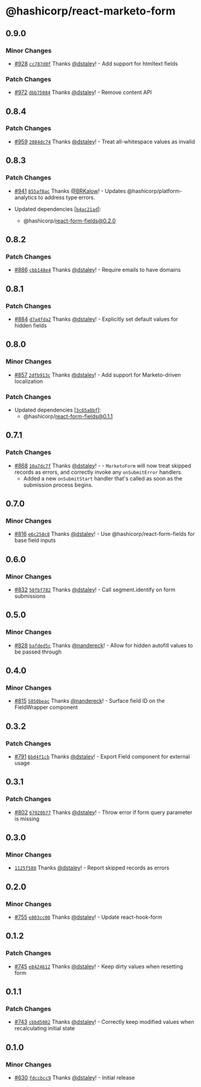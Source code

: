 # @hashicorp/react-marketo-form

## 0.9.0

### Minor Changes

- [#928](https://github.com/hashicorp/react-components/pull/928) [`cc787d0f`](https://github.com/hashicorp/react-components/commit/cc787d0f5c880fe5d569b68ea54d56e5bc1642b6) Thanks [@dstaley](https://github.com/dstaley)! - Add support for htmltext fields

### Patch Changes

- [#972](https://github.com/hashicorp/react-components/pull/972) [`dbb75084`](https://github.com/hashicorp/react-components/commit/dbb75084839ef20949c37114ea3e58ebd955b33d) Thanks [@dstaley](https://github.com/dstaley)! - Remove content API

## 0.8.4

### Patch Changes

- [#959](https://github.com/hashicorp/react-components/pull/959) [`2084dc74`](https://github.com/hashicorp/react-components/commit/2084dc74bb3390227011c9b2052b4ac393554b6e) Thanks [@dstaley](https://github.com/dstaley)! - Treat all-whitespace values as invalid

## 0.8.3

### Patch Changes

- [#941](https://github.com/hashicorp/react-components/pull/941) [`855af8ac`](https://github.com/hashicorp/react-components/commit/855af8ac0cad8a89920b733c1f914d2dff91c391) Thanks [@BRKalow](https://github.com/BRKalow)! - Updates @hashicorp/platform-analytics to address type errors.

- Updated dependencies [[`b4ac21ad`](https://github.com/hashicorp/react-components/commit/b4ac21adec2d76163e1f6a9c3ca5173440d4a934)]:
  - @hashicorp/react-form-fields@0.2.0

## 0.8.2

### Patch Changes

- [#886](https://github.com/hashicorp/react-components/pull/886) [`cbb148e4`](https://github.com/hashicorp/react-components/commit/cbb148e409f362333e6e898b529cd5c92462b79c) Thanks [@dstaley](https://github.com/dstaley)! - Require emails to have domains

## 0.8.1

### Patch Changes

- [#884](https://github.com/hashicorp/react-components/pull/884) [`d7a4fda2`](https://github.com/hashicorp/react-components/commit/d7a4fda22665ab92ad075c66ca11811b13d819ce) Thanks [@dstaley](https://github.com/dstaley)! - Explicitly set default values for hidden fields

## 0.8.0

### Minor Changes

- [#857](https://github.com/hashicorp/react-components/pull/857) [`2dfb913c`](https://github.com/hashicorp/react-components/commit/2dfb913cde43b4354183bbd04e65975aadd995e5) Thanks [@dstaley](https://github.com/dstaley)! - Add support for Marketo-driven localization

### Patch Changes

- Updated dependencies [[`3c65a8bf`](https://github.com/hashicorp/react-components/commit/3c65a8bf3a6699fe9fca4422f6ff04a26ffeefd4)]:
  - @hashicorp/react-form-fields@0.1.1

## 0.7.1

### Patch Changes

- [#868](https://github.com/hashicorp/react-components/pull/868) [`10a7dc7f`](https://github.com/hashicorp/react-components/commit/10a7dc7f92b55533a8a0c0c0216999695b165913) Thanks [@dstaley](https://github.com/dstaley)! - - `MarketoForm` will now treat skipped records as errors, and correctly invoke any `onSubmitError` handlers.
  - Added a new `onSubmitStart` handler that's called as soon as the submission process begins.

## 0.7.0

### Minor Changes

- [#816](https://github.com/hashicorp/react-components/pull/816) [`e6c258c8`](https://github.com/hashicorp/react-components/commit/e6c258c860adb36363827995cb89e54ea2b5f21e) Thanks [@dstaley](https://github.com/dstaley)! - Use @hashicorp/react-form-fields for base field inputs

## 0.6.0

### Minor Changes

- [#832](https://github.com/hashicorp/react-components/pull/832) [`50fbf782`](https://github.com/hashicorp/react-components/commit/50fbf782f2e0c7640f2d26e4f07f0fe477bad245) Thanks [@dstaley](https://github.com/dstaley)! - Call segment.identify on form submissions

## 0.5.0

### Minor Changes

- [#828](https://github.com/hashicorp/react-components/pull/828) [`bafded5c`](https://github.com/hashicorp/react-components/commit/bafded5c510546f1ea236e3455d7af8fb5060115) Thanks [@nandereck](https://github.com/nandereck)! - Allow for hidden autofill values to be passed through

## 0.4.0

### Minor Changes

- [#815](https://github.com/hashicorp/react-components/pull/815) [`5850beac`](https://github.com/hashicorp/react-components/commit/5850beac3128d64d2b9853f023640d33461672e2) Thanks [@nandereck](https://github.com/nandereck)! - Surface field ID on the FieldWrapper component

## 0.3.2

### Patch Changes

- [#791](https://github.com/hashicorp/react-components/pull/791) [`6bd4f1cb`](https://github.com/hashicorp/react-components/commit/6bd4f1cbf150b2f6238500004e00bd116c25a40a) Thanks [@dstaley](https://github.com/dstaley)! - Export Field component for external usage

## 0.3.1

### Patch Changes

- [#802](https://github.com/hashicorp/react-components/pull/802) [`67020b77`](https://github.com/hashicorp/react-components/commit/67020b77bccd38298078d3b5e1fa8757a81e09d8) Thanks [@dstaley](https://github.com/dstaley)! - Throw error if form query parameter is missing

## 0.3.0

### Minor Changes

- [`1125f588`](https://github.com/hashicorp/react-components/commit/1125f588137049b7c91b018342cc199da88d1e23) Thanks [@dstaley](https://github.com/dstaley)! - Report skipped records as errors

## 0.2.0

### Minor Changes

- [#755](https://github.com/hashicorp/react-components/pull/755) [`e803cc00`](https://github.com/hashicorp/react-components/commit/e803cc00d473a6570328473dfb760c5b52a8b3b2) Thanks [@dstaley](https://github.com/dstaley)! - Update react-hook-form

## 0.1.2

### Patch Changes

- [#745](https://github.com/hashicorp/react-components/pull/745) [`e8424612`](https://github.com/hashicorp/react-components/commit/e842461209fcebc5a940128dad1f0acaf8183780) Thanks [@dstaley](https://github.com/dstaley)! - Keep dirty values when resetting form

## 0.1.1

### Patch Changes

- [#743](https://github.com/hashicorp/react-components/pull/743) [`cbbd5082`](https://github.com/hashicorp/react-components/commit/cbbd508249da7b7bf737ccafc9cfe679686b9c18) Thanks [@dstaley](https://github.com/dstaley)! - Correctly keep modified values when recalculating initial state

## 0.1.0

### Minor Changes

- [#630](https://github.com/hashicorp/react-components/pull/630) [`fdccbcc9`](https://github.com/hashicorp/react-components/commit/fdccbcc99ed85aafbdc6af4442f482d6ce5820af) Thanks [@dstaley](https://github.com/dstaley)! - Initial release

